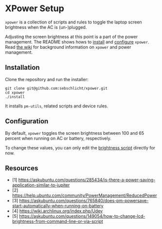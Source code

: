# XPower Setup

`xpower` is a collection of scripts and rules to toggle the laptop screen brightness when the AC is (un-)plugged.

Adjusting the screen brightness at this point is a part of the power management.
The README shows hows to [install](#installation) and [configure](#configuration) `xpower`.
Read [the wiki](https://github.com/sebschlicht/xpower/wiki) for background information on `xpower` and power management.

## Installation

Clone the repository and run the installer:

    git clone git@github.com:sebschlicht/xpower.git
    cd xpower
    ./install

It installs `pm-utils`, related scripts and device rules.

## Configuration

By default, `xpower` toggles the screen brightness between 100 and 65 percent when running on AC or battery, respectively.

To change these values, you can only edit the [brightness script](https://github.com/sebschlicht/xpower/tree/develop/pm/00-screen-brightness) directly for now.

## Resources

* [1] https://askubuntu.com/questions/285434/is-there-a-power-saving-application-similar-to-jupiter
* [2] https://help.ubuntu.com/community/PowerManagement/ReducedPower
* [3] https://askubuntu.com/questions/765840/does-pm-powersave-start-automatically-when-running-on-battery
* [4] https://wiki.archlinux.org/index.php/Udev
* [5] https://askubuntu.com/questions/149054/how-to-change-lcd-brightness-from-command-line-or-via-script

